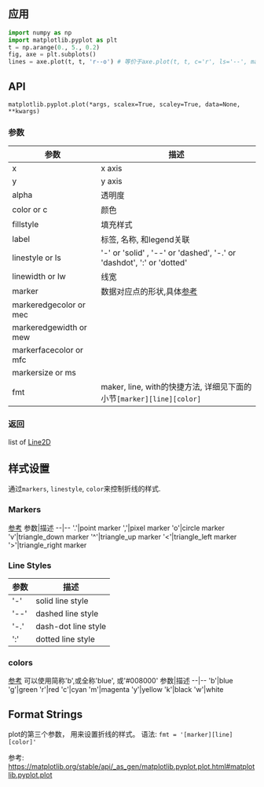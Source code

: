 


## 应用
```python
import numpy as np
import matplotlib.pyplot as plt
t = np.arange(0., 5., 0.2)
fig, axe = plt.subplots()
lines = axe.plot(t, t, 'r--o') # 等价于axe.plot(t, t, c='r', ls='--', marker='o')
```

## API
`matplotlib.pyplot.plot(*args, scalex=True, scaley=True, data=None, **kwargs)`

### 参数

参数|描述
--|--
x| x axis
y| y axis
alpha| 透明度
color or c| 颜色
fillstyle | 填充样式
label | 标签, 名称, 和legend关联
linestyle or ls | '-' or 'solid' , '--' or 'dashed', '-.' or 'dashdot', ':' or 'dotted'
linewidth or lw | 线宽
marker|数据对应点的形状,具体[参考](https://matplotlib.org/stable/api/markers_api.html#module-matplotlib.markers)
markeredgecolor or mec| 
markeredgewidth or mew|
markerfacecolor or mfc|
markersize or ms|
fmt|maker, line, with的快捷方法, 详细见下面的小节`[marker][line][color]`

### 返回
list of [Line2D](https://matplotlib.org/stable/api/_as_gen/matplotlib.lines.Line2D.html#matplotlib.lines.Line2D)

## 样式设置
通过`markers`, `linestyle`, `color`来控制折线的样式.

### Markers
[参考](https://matplotlib.org/stable/api/markers_api.html#module-matplotlib.markers)
参数|描述
--|--
'.'|point marker
','|pixel marker
'o'|circle marker
'v'|triangle_down marker
'^'|triangle_up marker
'<'|triangle_left marker
'>'|triangle_right marker

### Line Styles
参数|描述
--|--
'-'|solid line style
'--'|dashed line style
'-.'|dash-dot line style
':'|dotted line style

### colors
[参考](https://matplotlib.org/stable/tutorials/colors/colormaps.html)
可以使用简称'b',或全称'blue', 或'#008000'
参数|描述
--|--
'b'|blue
'g'|green
'r'|red
'c'|cyan
'm'|magenta
'y'|yellow
'k'|black
'w'|white

## Format Strings
plot的第三个参数， 用来设置折线的样式。
语法: `fmt = '[marker][line][color]'`



参考:
https://matplotlib.org/stable/api/_as_gen/matplotlib.pyplot.plot.html#matplotlib.pyplot.plot